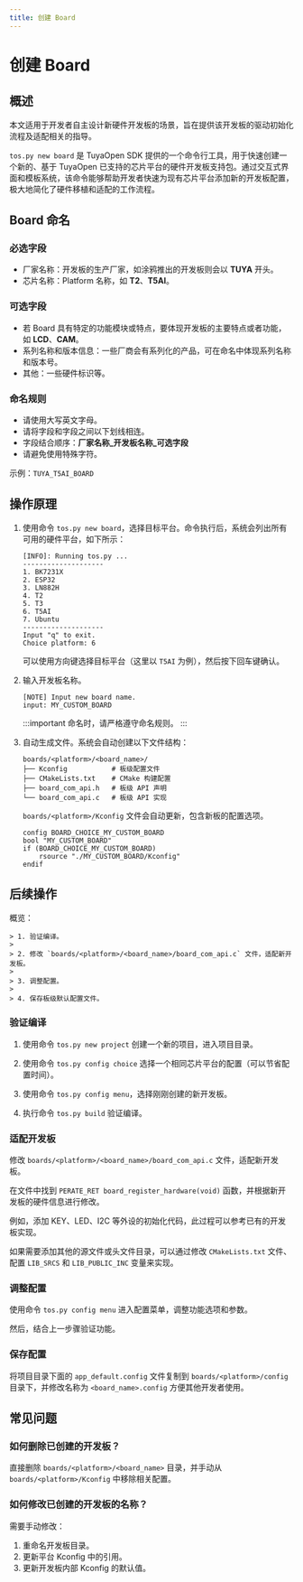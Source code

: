 ```yaml
---
title: 创建 Board
---
```


# 创建 Board


## 概述

本文适用于开发者自主设计新硬件开发板的场景，旨在提供该开发板的驱动初始化流程及适配相关的指导。

`tos.py new board` 是 TuyaOpen SDK 提供的一个命令行工具，用于快速创建一个新的、基于 TuyaOpen 已支持的芯片平台的硬件开发板支持包。通过交互式界面和模板系统，该命令能够帮助开发者快速为现有芯片平台添加新的开发板配置，极大地简化了硬件移植和适配的工作流程。

## Board 命名

### 必选字段

- 厂家名称：开发板的生产厂家，如涂鸦推出的开发板则会以 **TUYA** 开头。
- 芯片名称：Platform 名称，如 **T2**、**T5AI**。

### 可选字段

- 若 Board 具有特定的功能模块或特点，要体现开发板的主要特点或者功能，如 **LCD**、**CAM**。
- 系列名称和版本信息：一些厂商会有系列化的产品，可在命名中体现系列名称和版本号。
- 其他：一些硬件标识等。

### 命名规则

- 请使用大写英文字母。
- 请将字段和字段之间以下划线相连。
- 字段结合顺序：**厂家名称_开发板名称_可选字段**
- 请避免使用特殊字符。

示例：`TUYA_T5AI_BOARD`


## 操作原理

1. 使用命令 `tos.py new board`，选择目标平台。命令执行后，系统会列出所有可用的硬件平台，如下所示：

    ```
    [INFO]: Running tos.py ...
    --------------------
    1. BK7231X
    2. ESP32
    3. LN882H
    4. T2
    5. T3
    6. T5AI
    7. Ubuntu
    --------------------
    Input "q" to exit.
    Choice platform: 6
    ```

    可以使用方向键选择目标平台（这里以 `T5AI` 为例），然后按下回车键确认。

2. 输入开发板名称。

    ```
    [NOTE] Input new board name.
    input: MY_CUSTOM_BOARD
    ```

    :::important
    命名时，请严格遵守命名规则。
    :::

3. 自动生成文件。系统会自动创建以下文件结构：

    ```
    boards/<platform>/<board_name>/
    ├── Kconfig           # 板级配置文件
    ├── CMakeLists.txt    # CMake 构建配置
    ├── board_com_api.h   # 板级 API 声明
    └── board_com_api.c   # 板级 API 实现
    ```

    `boards/<platform>/Kconfig` 文件会自动更新，包含新板的配置选项。

    ```
    config BOARD_CHOICE_MY_CUSTOM_BOARD
    bool "MY_CUSTOM_BOARD"
    if (BOARD_CHOICE_MY_CUSTOM_BOARD)
        rsource "./MY_CUSTOM_BOARD/Kconfig"
    endif
    ```

## 后续操作

概览：

    > 1. 验证编译。
    >
    > 2. 修改 `boards/<platform>/<board_name>/board_com_api.c` 文件，适配新开发板。
    >
    > 3. 调整配置。
    >
    > 4. 保存板级默认配置文件。

### 验证编译

1. 使用命令 `tos.py new project` 创建一个新的项目，进入项目目录。

2. 使用命令 `tos.py config choice` 选择一个相同芯片平台的配置（可以节省配置时间）。

3. 使用命令 `tos.py config menu`，选择刚刚创建的新开发板。

4. 执行命令 `tos.py build` 验证编译。


### 适配开发板

修改 `boards/<platform>/<board_name>/board_com_api.c` 文件，适配新开发板。

在文件中找到 `PERATE_RET board_register_hardware(void)` 函数，并根据新开发板的硬件信息进行修改。

例如，添加 KEY、LED、I2C 等外设的初始化代码，此过程可以参考已有的开发板实现。

如果需要添加其他的源文件或头文件目录，可以通过修改 `CMakeLists.txt` 文件、配置 `LIB_SRCS` 和 `LIB_PUBLIC_INC` 变量来实现。

### 调整配置

使用命令 `tos.py config menu` 进入配置菜单，调整功能选项和参数。

然后，结合上一步骤验证功能。

### 保存配置

将项目目录下面的 `app_default.config` 文件复制到 `boards/<platform>/config` 目录下，并修改名称为 `<board_name>.config` 方便其他开发者使用。

## 常见问题

### 如何删除已创建的开发板？

直接删除 `boards/<platform>/<board_name>` 目录，并手动从 `boards/<platform>/Kconfig` 中移除相关配置。

### 如何修改已创建的开发板的名称？

需要手动修改：
1. 重命名开发板目录。
2. 更新平台 Kconfig 中的引用。
3. 更新开发板内部 Kconfig 的默认值。
